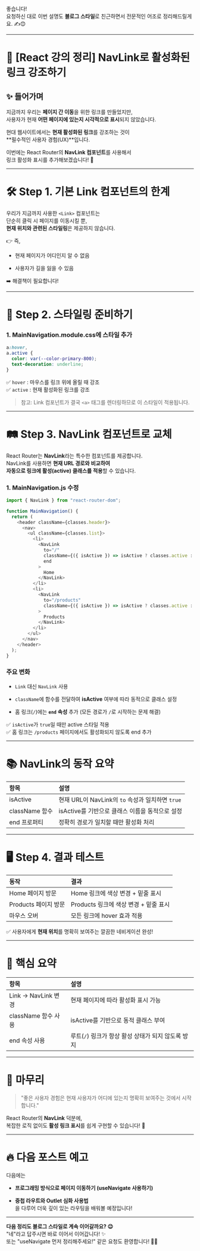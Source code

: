 좋습니다!  
요청하신 대로 이번 설명도 **블로그 스타일**로 친근하면서 전문적인 어조로 정리해드릴게요. ✍️😊

---

# 🌟 [React 강의 정리] NavLink로 활성화된 링크 강조하기

## ✨ 들어가며

지금까지 우리는 **페이지 간 이동**을 위한 링크를 만들었지만,  
사용자가 현재 **어떤 페이지에 있는지 시각적으로 표시**되지 않았습니다.

현대 웹사이트에서는 **현재 활성화된 링크**를 강조하는 것이  
**필수적인 사용자 경험(UX)**입니다.

이번에는 React Router의 **NavLink 컴포넌트**를 사용해서  
링크 활성화 표시를 추가해보겠습니다! 🚀

---

# 🛠️ Step 1. 기본 Link 컴포넌트의 한계

우리가 지금까지 사용한 `<Link>` 컴포넌트는  
단순히 클릭 시 페이지를 이동시킬 뿐,  
**현재 위치와 관련된 스타일링**은 제공하지 않습니다.

👉 즉,

- 현재 페이지가 어디인지 알 수 없음
    
- 사용자가 길을 잃을 수 있음
    

➡️ 해결책이 필요합니다!

---

# 🚀 Step 2. 스타일링 준비하기

### 1. MainNavigation.module.css에 스타일 추가

```css
a:hover,
a.active {
  color: var(--color-primary-800);
  text-decoration: underline;
}
```

✅ `hover` : 마우스를 링크 위에 올릴 때 강조  
✅ `active` : 현재 활성화된 링크를 강조

> 참고: Link 컴포넌트가 결국 `<a>` 태그를 렌더링하므로 이 스타일이 적용됩니다.

---

# 🛤️ Step 3. NavLink 컴포넌트로 교체

React Router는 **NavLink**라는 특수한 컴포넌트를 제공합니다.  
NavLink를 사용하면 **현재 URL 경로와 비교하여**  
**자동으로 링크에 활성(active) 클래스를 적용**할 수 있습니다.

### 1. MainNavigation.js 수정

```javascript
import { NavLink } from "react-router-dom";

function MainNavigation() {
  return (
    <header className={classes.header}>
      <nav>
        <ul className={classes.list}>
          <li>
            <NavLink 
              to="/" 
              className={({ isActive }) => isActive ? classes.active : undefined}
              end
            >
              Home
            </NavLink>
          </li>
          <li>
            <NavLink 
              to="/products" 
              className={({ isActive }) => isActive ? classes.active : undefined}
            >
              Products
            </NavLink>
          </li>
        </ul>
      </nav>
    </header>
  );
}
```

### 주요 변화

- `Link` 대신 `NavLink` 사용
    
- `className`에 함수를 전달하여 **isActive** 여부에 따라 동적으로 클래스 설정
    
- 홈 링크(`/`)에는 **`end` 속성** 추가 (모든 경로가 `/`로 시작하는 문제 해결)
    

✅ `isActive`가 `true`일 때만 active 스타일 적용  
✅ 홈 링크는 `/products` 페이지에서도 활성화되지 않도록 end 추가

---

# 📚 NavLink의 동작 요약

|항목|설명|
|:--|:--|
|isActive|현재 URL이 NavLink의 `to` 속성과 일치하면 `true`|
|className 함수|isActive를 기반으로 클래스 이름을 동적으로 설정|
|end 프로퍼티|정확히 경로가 일치할 때만 활성화 처리|

---

# 🖥️ Step 4. 결과 테스트

|동작|결과|
|:--|:--|
|Home 페이지 방문|Home 링크에 색상 변경 + 밑줄 표시|
|Products 페이지 방문|Products 링크에 색상 변경 + 밑줄 표시|
|마우스 오버|모든 링크에 hover 효과 적용|

✅ 사용자에게 **현재 위치**를 명확히 보여주는 깔끔한 네비게이션 완성!

---

# 📌 핵심 요약

| 항목                | 설명                              |
| :---------------- | :------------------------------ |
| Link → NavLink 변경 | 현재 페이지에 따라 활성화 표시 가능            |
| className 함수 사용   | isActive를 기반으로 동적 클래스 부여        |
| end 속성 사용         | 루트(`/`) 링크가 항상 활성 상태가 되지 않도록 방지 |

---

# 🎯 마무리

> "좋은 사용자 경험은 현재 사용자가 어디에 있는지 명확히 보여주는 것에서 시작합니다."

React Router의 **NavLink** 덕분에,  
복잡한 로직 없이도 **활성 링크 표시**를 쉽게 구현할 수 있습니다! 🚀

---

# 🔥 다음 포스트 예고

다음에는

- **프로그래밍 방식으로 페이지 이동하기 (useNavigate 사용하기)**
    
- **중첩 라우트와 Outlet 심화 사용법**  
    을 다루어 더욱 깊이 있는 라우팅을 배워볼 예정입니다!
    

---

**다음 정리도 블로그 스타일로 계속 이어갈까요? 😉**  
"네"라고 답주시면 바로 이어서 이어갑니다! ✨  
또는 "useNavigate 먼저 정리해주세요!" 같은 요청도 환영합니다! 🎯🚀